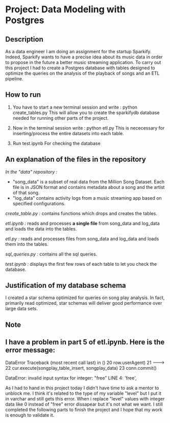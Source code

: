
# Project: Data Modeling with Postgres

## Description

As a data engineer I am doing an assignment for the startup Sparkify. Indeed, Sparkify wants to have a precise idea about its music data in order to propose in the future a better music streaming application. To carry out this project I had to create a Postgres database with tables designed to optimize the queries on the analysis of the playback of songs and an ETL pipeline.

## How to run 

1) You have to start a new terminal session and write : python create_tables.py
This will allow you to create the sparkifydb database needed for running other parts of the project.

2) Now in the terminal session write : python etl.py
This is nececessary for inserting/process the entire datasets into each table.

3) Run test.ipynb
For checking the database 

## An explanation of the files in the repository

*In the "data" repository :* 
- "song_data" is a subset of real data from the Million Song Dataset. Each file is in JSON format and contains metadata about a song and the artist of that song.
- "log_data" contains activity logs from a music streaming app based on specified configurations.

*create_table.py :* contains functions which drops and creates the tables.

*etl.ipynb :* reads and processes **a single file** from song_data and log_data and loads the data into the tables.
 
*etl.py :* reads and processes files from song_data and log_data and loads them into the tables.

*sql_queries.py :* contains all the sql queries.

*test.ipynb :* displays the first few rows of each table to let you check the database.


## Justification of my database schema

I created a star schema optimized for queries on song play analysis. In fact, primarily read optimized, star schemas will deliver good performance over large data sets.



## Note

I have a problem in part 5 of etl.ipynb. 
Here is the error message:
---------------------------------------------------------------------------
DataError                                 Traceback (most recent call last)
<ipython-input-30-2dc4f5c5decc> in <module>()
     20                      row.userAgent)
     21 
---> 22     cur.execute(songplay_table_insert, songplay_data)
     23     conn.commit()

DataError: invalid input syntax for integer: "free"
LINE 4:                                'free',


As I had to hand in this project today I didn't have time to ask a mentor to unblock me. 
I think it's related to the type of my variable "level" but I put it in varchar and still gets this error. When i replace "level" values with integer data like 0 instead of "free" error dissapear but it's not what we want. 
I still completed the following parts to finish the project and I hope that my work is enough to validate it. 